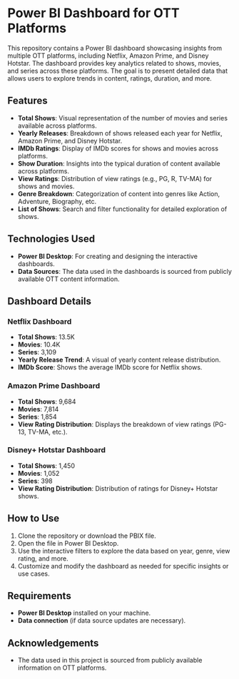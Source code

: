 # Power BI Dashboard for OTT Platforms

This repository contains a Power BI dashboard showcasing insights from multiple OTT platforms, including Netflix, Amazon Prime, and Disney Hotstar. The dashboard provides key analytics related to shows, movies, and series across these platforms. The goal is to present detailed data that allows users to explore trends in content, ratings, duration, and more.

## Features

- **Total Shows**: Visual representation of the number of movies and series available across platforms.
- **Yearly Releases**: Breakdown of shows released each year for Netflix, Amazon Prime, and Disney Hotstar.
- **IMDb Ratings**: Display of IMDb scores for shows and movies across platforms.
- **Show Duration**: Insights into the typical duration of content available across platforms.
- **View Ratings**: Distribution of view ratings (e.g., PG, R, TV-MA) for shows and movies.
- **Genre Breakdown**: Categorization of content into genres like Action, Adventure, Biography, etc.
- **List of Shows**: Search and filter functionality for detailed exploration of shows.

## Technologies Used

- **Power BI Desktop**: For creating and designing the interactive dashboards.
- **Data Sources**: The data used in the dashboards is sourced from publicly available OTT content information.

## Dashboard Details

### Netflix Dashboard
- **Total Shows**: 13.5K
- **Movies**: 10.4K
- **Series**: 3,109
- **Yearly Release Trend**: A visual of yearly content release distribution.
- **IMDb Score**: Shows the average IMDb score for Netflix shows.

### Amazon Prime Dashboard
- **Total Shows**: 9,684
- **Movies**: 7,814
- **Series**: 1,854
- **View Rating Distribution**: Displays the breakdown of view ratings (PG-13, TV-MA, etc.).

### Disney+ Hotstar Dashboard
- **Total Shows**: 1,450
- **Movies**: 1,052
- **Series**: 398
- **View Rating Distribution**: Distribution of ratings for Disney+ Hotstar shows.

## How to Use

1. Clone the repository or download the PBIX file.
2. Open the file in Power BI Desktop.
3. Use the interactive filters to explore the data based on year, genre, view rating, and more.
4. Customize and modify the dashboard as needed for specific insights or use cases.

## Requirements

- **Power BI Desktop** installed on your machine.
- **Data connection** (if data source updates are necessary).


## Acknowledgements

- The data used in this project is sourced from publicly available information on OTT platforms.
